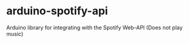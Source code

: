 # arduino-spotify-api
Arduino library for integrating with the Spotify Web-API (Does not play music)
